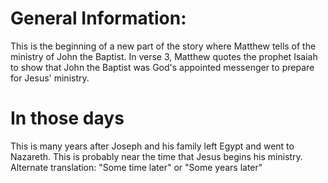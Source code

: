 
# General Information:
This is the beginning of a new part of the story where Matthew tells of the ministry of John the Baptist. In verse 3, Matthew quotes the prophet Isaiah to show that John the Baptist was God's appointed messenger to prepare for Jesus' ministry.

# In those days
This is many years after Joseph and his family left Egypt and went to Nazareth. This is probably near the time that Jesus begins his ministry. Alternate translation: "Some time later" or "Some years later"